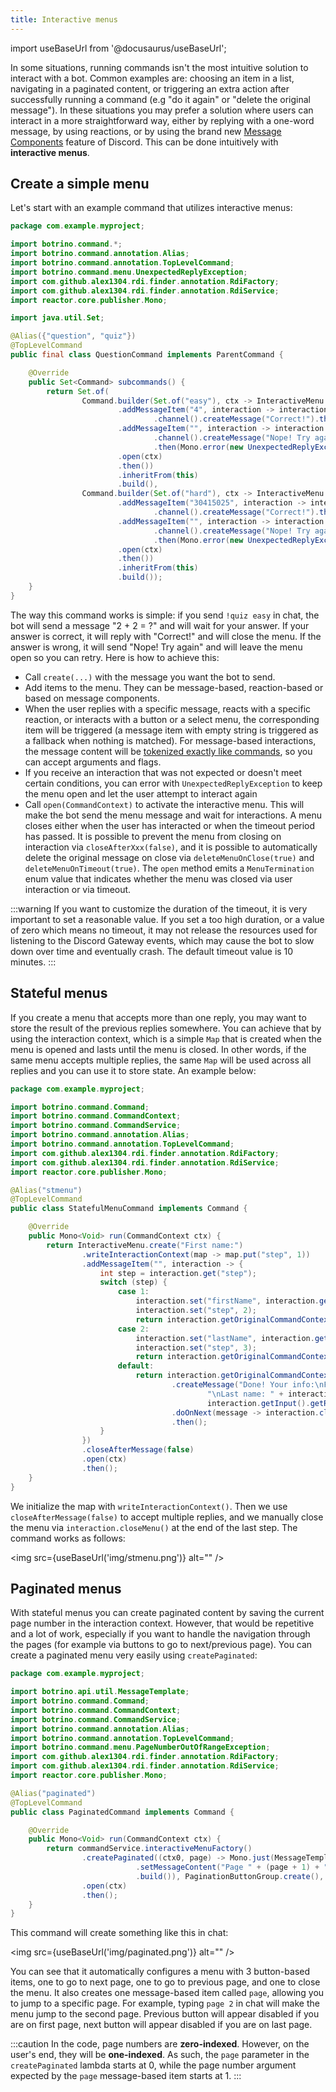 ```yaml
---
title: Interactive menus
---
```


import useBaseUrl from '@docusaurus/useBaseUrl';

In some situations, running commands isn't the most intuitive solution to interact with a bot. Common examples are: choosing an item in a list, navigating in a paginated content, or triggering an extra action after successfully running a command (e.g "do it again" or "delete the original message"). In these situations you may prefer a solution where users can interact in a more straightforward way, either by replying with a one-word message, by using reactions, or by using the brand new [Message Components](https://discord.com/developers/docs/interactions/message-components) feature of Discord. This can be done intuitively with **interactive menus**.

## Create a simple menu

Let's start with an example command that utilizes interactive menus:

```java
package com.example.myproject;

import botrino.command.*;
import botrino.command.annotation.Alias;
import botrino.command.annotation.TopLevelCommand;
import botrino.command.menu.UnexpectedReplyException;
import com.github.alex1304.rdi.finder.annotation.RdiFactory;
import com.github.alex1304.rdi.finder.annotation.RdiService;
import reactor.core.publisher.Mono;

import java.util.Set;

@Alias({"question", "quiz"})
@TopLevelCommand
public final class QuestionCommand implements ParentCommand {

    @Override
    public Set<Command> subcommands() {
        return Set.of(
                Command.builder(Set.of("easy"), ctx -> InteractiveMenu.create("2 + 2 = ?")
                        .addMessageItem("4", interaction -> interaction.getOriginalCommandContext()
                                .channel().createMessage("Correct!").then())
                        .addMessageItem("", interaction -> interaction.getOriginalCommandContext()
                                .channel().createMessage("Nope! Try again")
                                .then(Mono.error(new UnexpectedReplyException()))) // Will trigger a retry
                        .open(ctx)
                        .then())
                        .inheritFrom(this)
                        .build(),
                Command.builder(Set.of("hard"), ctx -> InteractiveMenu.create("12455 * 2442 - 85 = ?")
                        .addMessageItem("30415025", interaction -> interaction.getOriginalCommandContext()
                                .channel().createMessage("Correct!").then())
                        .addMessageItem("", interaction -> interaction.getOriginalCommandContext()
                                .channel().createMessage("Nope! Try again")
                                .then(Mono.error(new UnexpectedReplyException()))) // Will trigger a retry
                        .open(ctx)
                        .then())
                        .inheritFrom(this)
                        .build());
    }
}
```

The way this command works is simple: if you send `!quiz easy` in chat, the bot will send a message "2 + 2 = ?" and will wait for your answer. If your answer is correct, it will reply with "Correct!" and will close the menu. If the answer is wrong, it will send "Nope! Try again" and will leave the menu open so you can retry. Here is how to achieve this:
* Call `create(...)` with the message you want the bot to send.
* Add items to the menu. They can be message-based, reaction-based or based on message components.
* When the user replies with a specific message, reacts with a specific reaction, or interacts with a button or a select menu, the corresponding item will be triggered (a message item with empty string is triggered as a fallback when nothing is matched). For message-based interactions, the message content will be [tokenized exactly like commands](input-tokenization.md), so you can accept arguments and flags.
* If you receive an interaction that was not expected or doesn't meet certain conditions, you can error with `UnexpectedReplyException` to keep the menu open and let the user attempt to interact again
* Call `open(CommandContext)` to activate the interactive menu. This will make the bot send the menu message and wait for interactions. A menu closes either when the user has interacted or when the timeout period has passed. It is possible to prevent the menu from closing on interaction via `closeAfterXxx(false)`, and it is possible to automatically delete the original message on close via `deleteMenuOnClose(true)` and `deleteMenuOnTimeout(true)`. The `open` method emits a `MenuTermination` enum value that indicates whether the menu was closed via user interaction or via timeout.

:::warning
If you want to customize the duration of the timeout, it is very important to set a reasonable value. If you set a too high duration, or a value of zero which means no timeout, it may not release the resources used for listening to the Discord Gateway events, which may cause the bot to slow down over time and eventually crash. The default timeout value is 10 minutes.
:::

## Stateful menus

If you create a menu that accepts more than one reply, you may want to store the result of the previous replies somewhere. You can achieve that by using the interaction context, which is a simple `Map` that is created when the menu is opened and lasts until the menu is closed. In other words, if the same menu accepts multiple replies, the same `Map` will be used across all replies and you can use it to store state. An example below:

```java
package com.example.myproject;

import botrino.command.Command;
import botrino.command.CommandContext;
import botrino.command.CommandService;
import botrino.command.annotation.Alias;
import botrino.command.annotation.TopLevelCommand;
import com.github.alex1304.rdi.finder.annotation.RdiFactory;
import com.github.alex1304.rdi.finder.annotation.RdiService;
import reactor.core.publisher.Mono;

@Alias("stmenu")
@TopLevelCommand
public class StatefulMenuCommand implements Command {

    @Override
    public Mono<Void> run(CommandContext ctx) {
        return InteractiveMenu.create("First name:")
                .writeInteractionContext(map -> map.put("step", 1))
                .addMessageItem("", interaction -> {
                    int step = interaction.get("step");
                    switch (step) {
                        case 1:
                            interaction.set("firstName", interaction.getInput().getRaw());
                            interaction.set("step", 2);
                            return interaction.getOriginalCommandContext().channel().createMessage("Last name:").then();
                        case 2:
                            interaction.set("lastName", interaction.getInput().getRaw());
                            interaction.set("step", 3);
                            return interaction.getOriginalCommandContext().channel().createMessage("Age:").then();
                        default:
                            return interaction.getOriginalCommandContext().channel()
                                    .createMessage("Done! Your info:\nFirst name: " + interaction.get("firstName") +
                                            "\nLast name: " + interaction.get("lastName") + "\nAge: " +
                                            interaction.getInput().getRaw())
                                    .doOnNext(message -> interaction.closeMenu())
                                    .then();
                    }
                })
                .closeAfterMessage(false)
                .open(ctx)
                .then();
    }
}
```

We initialize the map with `writeInteractionContext()`. Then we use `closeAfterMessage(false)` to accept multiple replies, and we manually close the menu via `interaction.closeMenu()` at the end of the last step. The command works as follows:

<img src={useBaseUrl('img/stmenu.png')} alt="" />

## Paginated menus

With stateful menus you can create paginated content by saving the current page number in the interaction context. However, that would be repetitive and a lot of work, especially if you want to handle the navigation through the pages (for example via buttons to go to next/previous page). You can create a paginated menu very easily using `createPaginated`:

```java
package com.example.myproject;

import botrino.api.util.MessageTemplate;
import botrino.command.Command;
import botrino.command.CommandContext;
import botrino.command.CommandService;
import botrino.command.annotation.Alias;
import botrino.command.annotation.TopLevelCommand;
import botrino.command.menu.PageNumberOutOfRangeException;
import com.github.alex1304.rdi.finder.annotation.RdiFactory;
import com.github.alex1304.rdi.finder.annotation.RdiService;
import reactor.core.publisher.Mono;

@Alias("paginated")
@TopLevelCommand
public class PaginatedCommand implements Command {

    @Override
    public Mono<Void> run(CommandContext ctx) {
        return commandService.interactiveMenuFactory()
                .createPaginated((ctx0, page) -> Mono.just(MessageTemplate.builder()
                            .setMessageContent("Page " + (page + 1) + "/5")
                            .build()), PaginationButtonGroup.create(), 5)
                .open(ctx)
                .then();
    }
}
```

This command will create something like this in chat:

<img src={useBaseUrl('img/paginated.png')} alt="" />

You can see that it automatically configures a menu with 3 button-based items, one to go to next page, one to go to previous page, and one to close the menu. It also creates one message-based item called `page`, allowing you to jump to a specific page. For example, typing `page 2` in chat will make the menu jump to the second page. Previous button will appear disabled if you are on first page, next button will appear disabled if you are on last page.

:::caution
In the code, page numbers are **zero-indexed**. However, on the user's end, they will be **one-indexed**. As such, the `page` parameter in the `createPaginated` lambda starts at 0, while the page number argument expected by the `page` message-based item starts at 1.
:::

